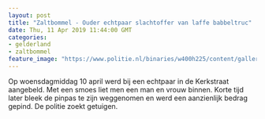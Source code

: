 ```yaml
---
layout: post
title: "Zaltbommel - Ouder echtpaar slachtoffer van laffe babbeltruc"
date: Thu, 11 Apr 2019 11:44:00 GMT
categories: 
- gelderland 
- zaltbommel 
feature_image: "https://www.politie.nl/binaries/w400h225/content/gallery/politie/stockfotos/algemeen/nw-operationeel-uniform-3.jpg"
---
```


Op woensdagmiddag 10 april werd bij een echtpaar in de Kerkstraat aangebeld. Met een smoes liet men een man en vrouw binnen. Korte tijd later bleek de pinpas te zijn weggenomen en werd een aanzienlijk bedrag gepind. De politie zoekt getuigen.
